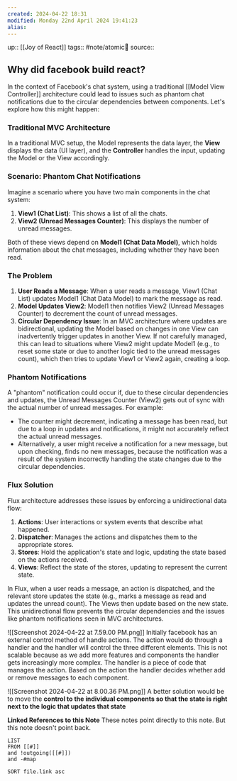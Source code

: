 ```yaml
---
created: 2024-04-22 18:31
modified: Monday 22nd April 2024 19:41:23
alias:
---
```

up::  [[Joy of React]]
tags:: #note/atomic🌳
source::
## Why did facebook build react?

In the context of Facebook's chat system, using a traditional [[Model View Controller]] architecture could lead to issues such as phantom chat notifications due to the circular dependencies between components. Let's explore how this might happen:

### Traditional MVC Architecture

In a traditional MVC setup, the Model represents the data layer, the **View** displays the data (UI layer), and the **Controller** handles the input, updating the Model or the View accordingly.

### Scenario: Phantom Chat Notifications

Imagine a scenario where you have two main components in the chat system:

1. **View1 (Chat List)**: This shows a list of all the chats.
2. **View2 (Unread Messages Counter)**: This displays the number of unread messages.

Both of these views depend on **Model1 (Chat Data Model)**, which holds information about the chat messages, including whether they have been read.

### The Problem

1. **User Reads a Message**: When a user reads a message, View1 (Chat List) updates Model1 (Chat Data Model) to mark the message as read.
2. **Model Updates View2**: Model1 then notifies View2 (Unread Messages Counter) to decrement the count of unread messages.
3. **Circular Dependency Issue**: In an MVC architecture where updates are bidirectional, updating the Model based on changes in one View can inadvertently trigger updates in another View. If not carefully managed, this can lead to situations where View2 might update Model1 (e.g., to reset some state or due to another logic tied to the unread messages count), which then tries to update View1 or View2 again, creating a loop.

### Phantom Notifications

A "phantom" notification could occur if, due to these circular dependencies and updates, the Unread Messages Counter (View2) gets out of sync with the actual number of unread messages. For example:

- The counter might decrement, indicating a message has been read, but due to a loop in updates and notifications, it might not accurately reflect the actual unread messages.
- Alternatively, a user might receive a notification for a new message, but upon checking, finds no new messages, because the notification was a result of the system incorrectly handling the state changes due to the circular dependencies.

### Flux Solution

Flux architecture addresses these issues by enforcing a unidirectional data flow:

1. **Actions**: User interactions or system events that describe what happened.
2. **Dispatcher**: Manages the actions and dispatches them to the appropriate stores.
3. **Stores**: Hold the application's state and logic, updating the state based on the actions received.
4. **Views**: Reflect the state of the stores, updating to represent the current state.

In Flux, when a user reads a message, an action is dispatched, and the relevant store updates the state (e.g., marks a message as read and updates the unread count). The Views then update based on the new state. This unidirectional flow prevents the circular dependencies and the issues like phantom notifications seen in MVC architectures.



![[Screenshot 2024-04-22 at 7.59.00 PM.png]]
Initially facebook has an external control method of handle actions. The action would do through a handler and the handler will control the three different elements. This is not scalable because as we add more features and components the handler gets increasingly more complex. The handler is a piece of code that manages the action. Based on the action the handler decides whether add or remove messages to each component.


![[Screenshot 2024-04-22 at 8.00.36 PM.png]]
A better solution would be to move the **control to the individual components so that the state is right next to the logic that updates that state**



**Linked References to this Note**
These notes point directly to this note. But this note doesn't point back.
```dataview
LIST
FROM [[#]]
and !outgoing([[#]])
and -#map

SORT file.link asc
```
